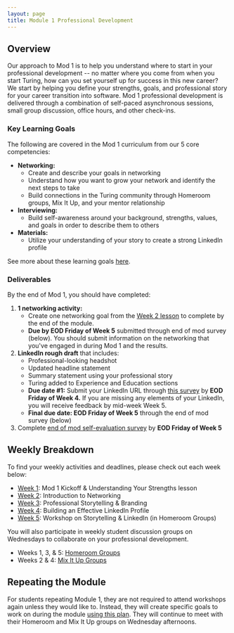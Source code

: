 ```yaml
---
layout: page
title: Module 1 Professional Development
---
```


## Overview
Our approach to Mod 1 is to help you understand where to start in your professional development -- no matter where you come from when you start Turing, how can you set yourself up for success in this new career? We start by helping you define your strengths, goals, and professional story for your career transition into software. Mod 1 professional development is delivered through a combination of self-paced asynchronous sessions, small group discussion, office hours, and other check-ins. 

### Key Learning Goals
The following are covered in the Mod 1 curriculum from our 5 core competencies:

* **Networking:**
    * Create and describe your goals in networking
    * Understand how you want to grow your network and identify the next steps to take
    * Build connections in the Turing community through Homeroom groups, Mix It Up, and your mentor relationship
* **Interviewing:**
    * Build self-awareness around your background, strengths, values, and goals in order to describe them to others
* **Materials:**
    * Utilize your understanding of your story to create a strong LinkedIn profile

See more about these learning goals [here](/module_one/mod1_learning_goals). 

### Deliverables
By the end of Mod 1, you should have completed:

1. **1 networking activity:**
   * Create one networking goal from the [Week 2 lesson](/module_one/mod1_week2) to complete by the end of the module. 
   * **Due by EOD Friday of Week 5** submitted through end of mod survey (below). You should submit information on the networking that you've engaged in during Mod 1 and the results. 
2. **LinkedIn rough draft** that includes:
   * Professional-looking headshot
   * Updated headline statement
   * Summary statement using your professional story
   * Turing added to Experience and Education sections 
   * **Due date #1:** Submit your LinkedIn URL through [this survey](https://airtable.com/shrC9S9ymEtpUWWw9) by **EOD Friday of Week 4.** If you are missing any elements of your LinkedIn, you will receive feedback by mid-week Week 5.
   * **Final due date: EOD Friday of Week 5** through the end of mod survey (below)
3. Complete [end of mod self-evaluation survey](https://airtable.com/shrogjoSu2mYqqlmR) by **EOD Friday of Week 5**

## Weekly Breakdown
To find your weekly activities and deadlines, please check out each week below:

* [Week 1](/module_one/mod1_week1): Mod 1 Kickoff & Understanding Your Strengths lesson
* [Week 2](/module_one/mod1_week2): Introduction to Networking
* [Week 3](/module_one/mod1_week3): Professional Storytelling & Branding
* [Week 4](/module_one/mod1_week4): Building an Effective LinkedIn Profile
* [Week 5](/module_one/mod1_week5): Workshop on Storytelling & LinkedIn (in Homeroom Groups)

You will also participate in weekly student discussion groups on Wednesdays to collaborate on your professional development. 

* Weeks 1, 3, & 5: [Homeroom Groups](/student_discussion_groups/index)
* Weeks 2 & 4: [Mix It Up Groups](/mixed_groups)

## Repeating the Module
For students repeating Module 1, they are not required to attend workshops again unless they would like to. Instead, they will create specific goals to work on during the module [using this plan](/module_one/m1_PD_repeat_plan). They will continue to meet with their Homeroom and Mix It Up groups on Wednesday afternoons. 
